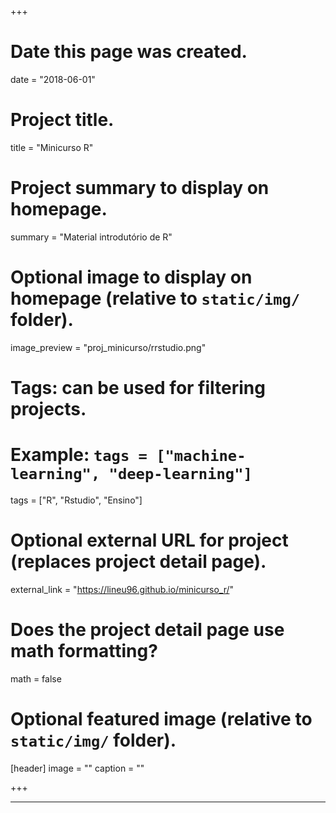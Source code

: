 +++
# Date this page was created.
date = "2018-06-01"

# Project title.
title = "Minicurso R"

# Project summary to display on homepage.
summary = "Material introdutório de R"

# Optional image to display on homepage (relative to `static/img/` folder).
image_preview = "proj_minicurso/rrstudio.png"

# Tags: can be used for filtering projects.
# Example: `tags = ["machine-learning", "deep-learning"]`
tags = ["R", "Rstudio", "Ensino"]

# Optional external URL for project (replaces project detail page).
external_link = "https://lineu96.github.io/minicurso_r/"

# Does the project detail page use math formatting?
math = false

# Optional featured image (relative to `static/img/` folder).
[header]
image = ""
caption = ""

+++

---
